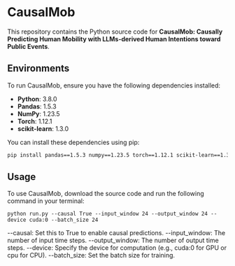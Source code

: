 # CausalMob

This repository contains the Python source code for **CausalMob: Causally Predicting Human Mobility with LLMs-derived Human Intentions toward Public Events**.

## Environments

To run CausalMob, ensure you have the following dependencies installed:

- **Python**: 3.8.0 
- **Pandas**: 1.5.3
- **NumPy**: 1.23.5
- **Torch**: 1.12.1
- **scikit-learn**: 1.3.0

You can install these dependencies using pip:

```sh
pip install pandas==1.5.3 numpy==1.23.5 torch==1.12.1 scikit-learn==1.3.0
```


## Usage

To use CausalMob, download the source code and run the following command in your terminal:

```
python run.py --causal True --input_window 24 --output_window 24 --device cuda:0 --batch_size 24
```

--causal: Set this to True to enable causal predictions.
--input_window: The number of input time steps.
--output_window: The number of output time steps.
--device: Specify the device for computation (e.g., cuda:0 for GPU or cpu for CPU).
--batch_size: Set the batch size for training.